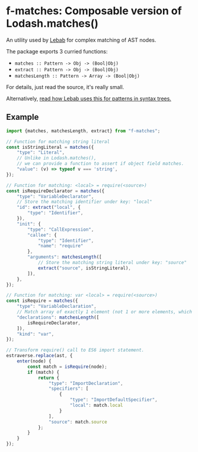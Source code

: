 # f-matches: Composable version of Lodash.matches()

An utility used by [Lebab][] for complex matching of AST nodes.

The package exports 3 curried functions:

- `matches :: Pattern -> Obj -> (Bool|Obj)`
- `extract :: Pattern -> Obj -> (Bool|Obj)`
- `matchesLength :: Pattern -> Array -> (Bool|Obj)`

For details, just read the source, it's really small.

Alternatively, [read how Lebab uses this for patterns in syntax trees.][lebab-blog]

## Example

```js
import {matches, matchesLength, extract} from "f-matches";

// Function for matching string literal
const isStringLiteral = matches({
    "type": "Literal",
    // Unlike in Lodash.matches(),
    // we can provide a function to assert if object field matches.
    "value": (v) => typeof v === 'string',
});

// Function for matching: <local> = require(<source>)
const isRequireDeclarator = matches({
    "type": "VariableDeclarator",
    // Store the matching identifier under key: "local"
    "id": extract("local", {
        "type": "Identifier",
    }),
    "init": {
        "type": "CallExpression",
        "callee": {
            "type": "Identifier",
            "name": "require"
        },
        "arguments": matchesLength([
            // Store the matching string literal under key: "source"
            extract("source", isStringLiteral),
        ]),
    },
});

// Function for matching: var <local> = require(<source>)
const isRequire = matches({
    "type": "VariableDeclaration",
    // Match array of exactly 1 element (not 1 or more elements, which is the default)
    "declarations": matchesLength([
        isRequireDeclarator,
    ]),
    "kind": "var",
});

// Transform require() call to ES6 import statement.
estraverse.replace(ast, {
    enter(node) {
        const match = isRequire(node);
        if (match) {
            return {
                "type": "ImportDeclaration",
                "specifiers": [
                    {
                        "type": "ImportDefaultSpecifier",
                        "local": match.local
                    }
                ],
                "source": match.source
            };
        }
    }
});
```

[Lebab]: https://github.com/lebab/lebab
[lebab-blog]: http://nene.github.io/2016/04/02/matches-ast
